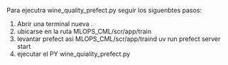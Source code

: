 Para ejecutra wine_quality_prefect.py seguir los siguenbtes pasos:

1. Abrir una terminal nueva .
2. ubicarse en la ruta MLOPS_CML/scr/app/train
3. levantar prefect asi MLOPS_CML/scr/app/traind uv run prefect server start
4. ejecutar el PY wine_quiality_prefect.py
